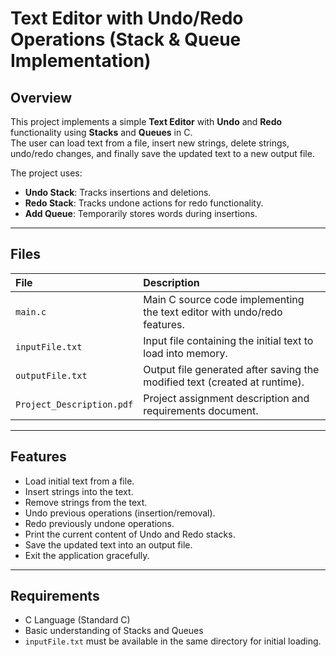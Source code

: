 
# Text Editor with Undo/Redo Operations (Stack & Queue Implementation)

## Overview

This project implements a simple **Text Editor** with **Undo** and **Redo** functionality using **Stacks** and **Queues** in C.  
The user can load text from a file, insert new strings, delete strings, undo/redo changes, and finally save the updated text to a new output file.

The project uses:
- **Undo Stack**: Tracks insertions and deletions.
- **Redo Stack**: Tracks undone actions for redo functionality.
- **Add Queue**: Temporarily stores words during insertions.

---

## Files

| File | Description |
|:-----|:------------|
| `main.c` | Main C source code implementing the text editor with undo/redo features. |
| `inputFile.txt` | Input file containing the initial text to load into memory. |
| `outputFile.txt` | Output file generated after saving the modified text (created at runtime). |
| `Project_Description.pdf` | Project assignment description and requirements document. |

---

## Features

- Load initial text from a file.
- Insert strings into the text.
- Remove strings from the text.
- Undo previous operations (insertion/removal).
- Redo previously undone operations.
- Print the current content of Undo and Redo stacks.
- Save the updated text into an output file.
- Exit the application gracefully.

---


## Requirements

- C Language (Standard C)
- Basic understanding of Stacks and Queues
- `inputFile.txt` must be available in the same directory for initial loading.


